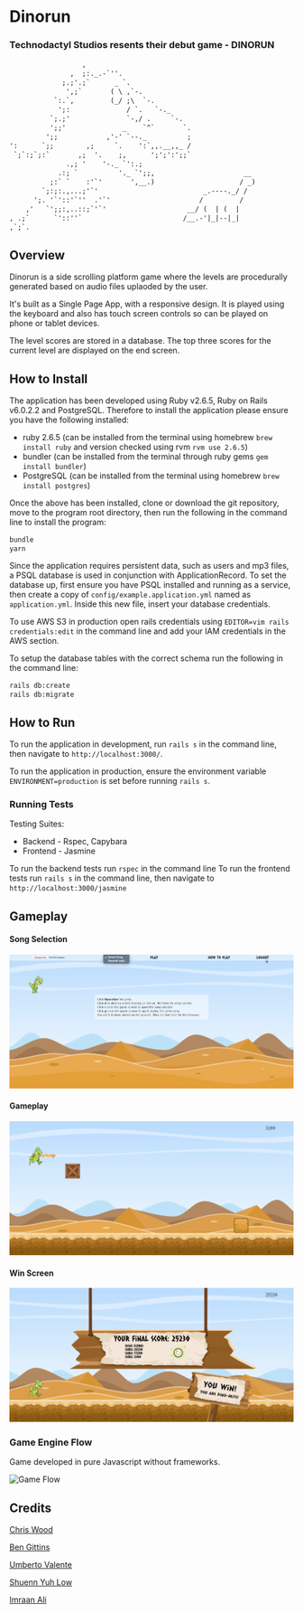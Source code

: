 # Dinorun

### Technodactyl Studios resents their debut game - DINORUN
```
                  ,
               ,  ;:._.-`''.
             ;.;'.;`      _ `.
              ',;`       ( \ ,`-.  
           `:.`,         (_/ ;\  `-.
            ';:              / `.   `-._
          `;.;'              `-,/ .     `-.
          ';;'              _    `^`       `.
         ';;            ,'-' `--._          ;
':      `;;        ,;     `.    ':`,,.__,,_ /
 `;`:;`;:`       ,;  '.    ;,      ';';':';;`
              .,; '    '-._ `':.;    
            .:; `          '._ `';;,                      __
          ;:` `    :'`'       ',__.)                     / _)
        `;:;:.,...;'`'                          _.----._/ /
      ';. '`'::'`''  .'`'                      /         / 
    ,'   `';;:,..::;`'`'                    __/ (  | (  |           
, .;`      `'::''`                         /__.-'|_|--|_|          
,`;`.                                             
```

## Overview

Dinorun is a side scrolling platform game where the levels are procedurally generated based on audio files uplaoded by the user. 

It's built as a Single Page App, with a responsive design. It is played using the keyboard and also has touch screen controls so can be played on phone or tablet devices.

The level scores are stored in a database. The top three scores for the current level are displayed on the end screen.

## How to Install

The application has been developed using Ruby v2.6.5, Ruby on Rails v6.0.2.2 and PostgreSQL. Therefore to install the application please ensure you have the following installed:
- ruby 2.6.5 (can be installed from the terminal using homebrew ```brew install ruby``` and version checked using rvm ```rvm use 2.6.5```)
- bundler (can be installed from the terminal through ruby gems ```gem install bundler```)
- PostgreSQL (can be installed from the terminal using homebrew ```brew install postgres```)

Once the above has been installed, clone or download the git repository, move to the program root directory, then run the following in the command line to install the program:

```
bundle
yarn
```

Since the application requires persistent data, such as users and mp3 files, a PSQL database is used in conjunction with ApplicationRecord. To set the database up, first ensure you have PSQL installed and running as a service, then create a copy of ```config/example.application.yml``` named as ```application.yml```. Inside this new file, insert your database credentials.

To use AWS S3 in production open rails credentials using ```EDITOR=vim rails credentials:edit``` in the command line and add your IAM credentials in the AWS section.

To setup the database tables with the correct schema run the following in the command line:

```
rails db:create
rails db:migrate
```

## How to Run

To run the application in development, run `rails s` in the command line, then navigate to `http://localhost:3000/`.

To run the application in production, ensure the environment variable ```ENVIRONMENT=production``` is set before running `rails s`.


### Running Tests

Testing Suites: 
- Backend - Rspec, Capybara 
- Frontend - Jasmine

To run the backend tests run `rspec` in the command line
To run the frontend tests run `rails s` in the command line, then navigate to `http://localhost:3000/jasmine`

## Gameplay

#### Song Selection
![Gameplay](docs/dinorun_song_selection.png)

#### Gameplay
![Gameplay](docs/dinorun_gameplay.png)

#### Win Screen
![Gameplay](docs/dinorun_win.png)

### Game Engine Flow

Game developed in pure Javascript without frameworks. 

![Game Flow]()


## Credits

[Chris Wood](https://github.com/cpcwood)

[Ben Gittins](https://github.com/squareben1)

[Umberto Valente](https://github.com/Uvalente)

[Shuenn Yuh Low](https://github.com/shaunlsy)

[Imraan Ali](https://github.com/Immers23)
